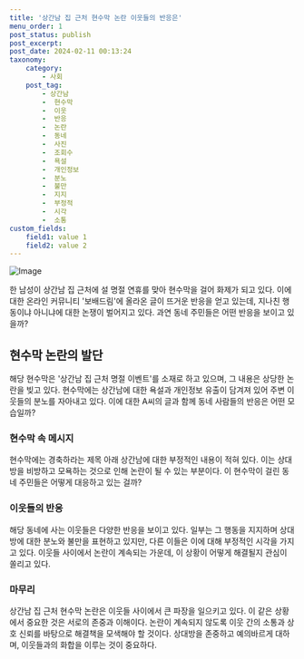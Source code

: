 ```yaml
---
title: '상간남 집 근처 현수막 논란 이웃들의 반응은'
menu_order: 1
post_status: publish
post_excerpt: 
post_date: 2024-02-11 00:13:24
taxonomy:
    category:
        - 사회
    post_tag:
        - 상간남
        -  현수막
        -  이웃
        -  반응
        -  논란
        -  동네
        -  사진
        -  조회수
        -  욕설
        -  개인정보
        -  분노
        -  불만
        -  지지
        -  부정적
        -  시각
        -  소통
custom_fields:
    field1: value 1
    field2: value 2
---
```


![Image](https://imgnews.pstatic.net/image/009/2024/02/10/0005257050_001_20240210165701015.png?type=w647)

한 남성이 상간남 집 근처에 설 명절 연휴를 맞아 현수막을 걸어 화제가 되고 있다. 이에 대한 온라인 커뮤니티 '보배드림'에 올라온 글이 뜨거운 반응을 얻고 있는데, 지나친 행동이냐 아니냐에 대한 논쟁이 벌어지고 있다. 과연 동네 주민들은 어떤 반응을 보이고 있을까?
## 현수막 논란의 발단
해당 현수막은 '상간남 집 근처 명절 이벤트'를 소재로 하고 있으며, 그 내용은 상당한 논란을 빚고 있다. 현수막에는 상간남에 대한 욕설과 개인정보 유출이 담겨져 있어 주변 이웃들의 분노를 자아내고 있다. 이에 대한 A씨의 글과 함께 동네 사람들의 반응은 어떤 모습일까?
### 현수막 속 메시지
현수막에는 경축하라는 제목 아래 상간남에 대한 부정적인 내용이 적혀 있다. 이는 상대방을 비방하고 모욕하는 것으로 인해 논란이 될 수 있는 부분이다. 이 현수막이 걸린 동네 주민들은 어떻게 대응하고 있는 걸까?
### 이웃들의 반응
해당 동네에 사는 이웃들은 다양한 반응을 보이고 있다. 일부는 그 행동을 지지하며 상대방에 대한 분노와 불만을 표현하고 있지만, 다른 이들은 이에 대해 부정적인 시각을 가지고 있다. 이웃들 사이에서 논란이 계속되는 가운데, 이 상황이 어떻게 해결될지 관심이 쏠리고 있다.
### 마무리
상간남 집 근처 현수막 논란은 이웃들 사이에서 큰 파장을 일으키고 있다. 이 같은 상황에서 중요한 것은 서로의 존중과 이해이다. 논란이 계속되지 않도록 이웃 간의 소통과 상호 신뢰를 바탕으로 해결책을 모색해야 할 것이다. 상대방을 존중하고 예의바르게 대하며, 이웃들과의 화합을 이루는 것이 중요하다.

